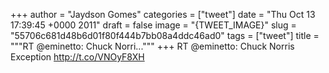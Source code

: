 
+++
author = "Jaydson Gomes"
categories = ["tweet"]
date = "Thu Oct 13 17:39:45 +0000 2011"
draft = false
image = "{TWEET_IMAGE}"
slug = "55706c681d48b6d01f80f444b7bb08a4ddc46ad0"
tags = ["tweet"]
title = """RT @eminetto: Chuck Norri..."""
+++
RT @eminetto: Chuck Norris Exception http://t.co/VNOyF8XH
